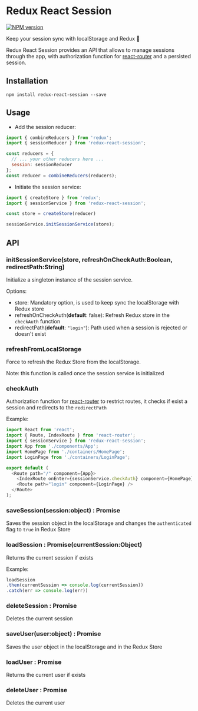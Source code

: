 # Redux React Session

[![NPM version][npm-image]][npm-url]

Keep your session sync with localStorage and Redux :key:

Redux React Session provides an API that allows to manage sessions through the app, with authorization function for [react-router](https://github.com/ReactTraining/react-router) and a persisted session.

## Installation
`npm install redux-react-session --save`

## Usage

- Add the session reducer:
```javascript
import { combineReducers } from 'redux';
import { sessionReducer } from 'redux-react-session';

const reducers = {
  // ... your other reducers here ...
  session: sessionReducer
};
const reducer = combineReducers(reducers);
```
- Initiate the session service:
```javascript
import { createStore } from 'redux';
import { sessionService } from 'redux-react-session';

const store = createStore(reducer)

sessionService.initSessionService(store);
```

## API

### initSessionService(store, refreshOnCheckAuth:Boolean, redirectPath:String)
Initialize a singleton instance of the session service.

Options:
- store: Mandatory option, is used to keep sync the localStorage with Redux store
- refreshOnCheckAuth(**default**: false): Refresh Redux store in the `checkAuth` function
- redirectPath(**default**: `"login"`): Path used when a session is rejected or doesn't exist

### refreshFromLocalStorage
Force to refresh the Redux Store from the localStorage.

Note: this function is called once the session service is initialized

### checkAuth
Authorization function for [react-router](https://github.com/ReactTraining/react-router) to restrict routes, it checks if exist a session and redirects to the `redirectPath`

Example:
```javascript 
import React from 'react';
import { Route, IndexRoute } from 'react-router';
import { sessionService } from 'redux-react-session';
import App from './components/App';
import HomePage from './containers/HomePage';
import LoginPage from './containers/LoginPage';

export default (
  <Route path="/" component={App}>
    <IndexRoute onEnter={sessionService.checkAuth} component={HomePage} />
    <Route path="login" component={LoginPage} />
  </Route>
);
```

### saveSession(session:object) : Promise
Saves the session object in the localStorage and changes the `authenticated` flag to `true` in Redux Store

### loadSession : Promise(currentSession:Object)
Returns the current session if exists

Example:
```javascript 
loadSession
.then(currentSession => console.log(currentSession))
.catch(err => console.log(err))
```

### deleteSession : Promise
Deletes the current session

### saveUser(user:object) : Promise
Saves the user object in the localStorage and in the Redux Store

### loadUser : Promise
Returns the current user if exists

### deleteUser : Promise
Deletes the current user


[npm-image]: https://img.shields.io/badge/npm-v1.0.2-blue.svg
[npm-url]: https://npmjs.org/package/redux-react-session
